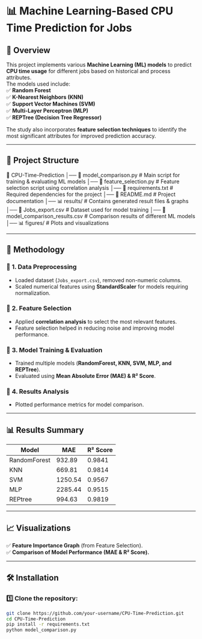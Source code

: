 # 📊 Machine Learning-Based CPU Time Prediction for Jobs

## 🚀 Overview
This project implements various **Machine Learning (ML) models** to predict **CPU time usage** for different jobs based on historical and process attributes.  
The models used include:  
✅ **Random Forest**  
✅ **K-Nearest Neighbors (KNN)**  
✅ **Support Vector Machines (SVM)**  
✅ **Multi-Layer Perceptron (MLP)**  
✅ **REPTree (Decision Tree Regressor)**  

The study also incorporates **feature selection techniques** to identify the most significant attributes for improved prediction accuracy.

---

## 📂 Project Structure  

📁 CPU-Time-Prediction │── 📄 model_comparison.py # Main script for training & evaluating ML models │── 📄 feature_selection.py # Feature selection script using correlation analysis │── 📄 requirements.txt # Required dependencies for the project │── 📄 README.md # Project documentation │── 📊 results/ # Contains generated result files & graphs │── 📄 Jobs_export.csv # Dataset used for model training │── 📄 model_comparison_results.csv # Comparison results of different ML models │── 📊 figures/ # Plots and visualizations



---

## 📜 Methodology  

### 🔹 **1. Data Preprocessing**
- Loaded dataset (`Jobs_export.csv`), removed non-numeric columns.  
- Scaled numerical features using **StandardScaler** for models requiring normalization.  

### 🔹 **2. Feature Selection**
- Applied **correlation analysis** to select the most relevant features.  
- Feature selection helped in reducing noise and improving model performance.  

### 🔹 **3. Model Training & Evaluation**
- Trained multiple models (**RandomForest, KNN, SVM, MLP, and REPTree**).  
- Evaluated using **Mean Absolute Error (MAE) & R² Score**.  

### 🔹 **4. Results Analysis**
- Plotted performance metrics for model comparison.  

---

## 📊 Results Summary  

| Model         | MAE      | R² Score |
|--------------|---------|----------|
| RandomForest | 932.89  | 0.9841   |
| KNN          | 669.81  | 0.9814   |
| SVM          | 1250.54 | 0.9567   |
| MLP          | 2285.44 | 0.9515   |
| REPtree      | 994.63  | 0.9819   |

---

## 📈 Visualizations  
✅ **Feature Importance Graph** (from Feature Selection).  
✅ **Comparison of Model Performance (MAE & R² Score).**  

---

## 🛠 Installation  
### 1️⃣ Clone the repository:  
```sh
git clone https://github.com/your-username/CPU-Time-Prediction.git
cd CPU-Time-Prediction
pip install -r requirements.txt
python model_comparison.py
